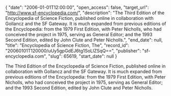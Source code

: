 {
  "date": "2006-01-01T12:00:00", 
  "open_access": false, 
  "target_url": "http://www.sf-encyclopedia.com/", 
  "description": "The Third Edition of the Encyclopedia of Science Fiction, published online in collaboration with Gollancz and the SF Gateway. It is much expanded from previous editions of the Encyclopedia: from the 1979 First Edition, with Peter Nicholls, who had conceived the project in 1975, serving as General Editor; and the 1993 Second Edition, edited by John Clute and Peter Nicholls.", 
  "end_date": null, 
  "title": "Encyclopedia of Science Fiction, The", 
  "record_id": "20060101T120000/uUy5gpGdEJ6tg1SoLlZSqQ==", 
  "publisher": "sf-encyclopedia.com", 
  "slug": 65619, 
  "start_date": null
}

The Third Edition of the Encyclopedia of Science Fiction, published online in collaboration with Gollancz and the SF Gateway. It is much expanded from previous editions of the Encyclopedia: from the 1979 First Edition, with Peter Nicholls, who had conceived the project in 1975, serving as General Editor; and the 1993 Second Edition, edited by John Clute and Peter Nicholls.